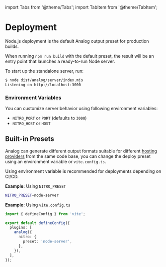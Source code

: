 import Tabs from '@theme/Tabs';
import TabItem from '@theme/TabItem';

# Deployment

Node.js deployment is the default Analog output preset for production builds.

When running `npm run build` with the default preset, the result will be an entry point that launches a ready-to-run Node server.

To start up the standalone server, run:

```bash
$ node dist/analog/server/index.mjs
Listening on http://localhost:3000
```

### Environment Variables

You can customize server behavior using following environment variables:

- `NITRO_PORT` or `PORT` (defaults to `3000`)
- `NITRO_HOST` or `HOST`

## Built-in Presets

Analog can generate different output formats suitable for different [hosting providers](/docs/features/deployment/providers) from the same code base, you can change the deploy preset using an environment variable or `vite.config.ts`.

Using environment variable is recommended for deployments depending on CI/CD.

**Example:** Using `NITRO_PRESET`

```bash
NITRO_PRESET=node-server
```

**Example:** Using `vite.config.ts`

```ts
import { defineConfig } from 'vite';

export default defineConfig({
  plugins: [
    analog({
      nitro: {
        preset: 'node-server',
      },
    }),
  ],
});
```
